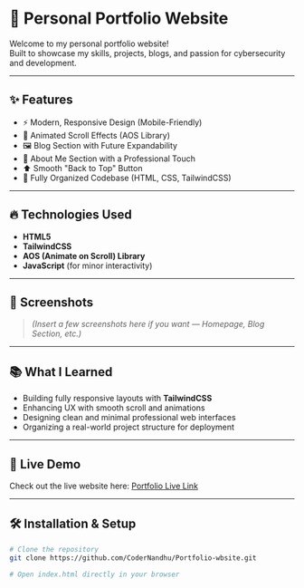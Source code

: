 # 🚀 Personal Portfolio Website

Welcome to my personal portfolio website!  
Built to showcase my skills, projects, blogs, and passion for cybersecurity and development.

---

## ✨ Features

- ⚡ Modern, Responsive Design (Mobile-Friendly)
- 🌟 Animated Scroll Effects (AOS Library)
- 🖼️ Blog Section with Future Expandability
- 🎯 About Me Section with a Professional Touch
- ⬆️ Smooth "Back to Top" Button
- 📂 Fully Organized Codebase (HTML, CSS, TailwindCSS)

---

## 🔥 Technologies Used

- **HTML5**
- **TailwindCSS**
- **AOS (Animate on Scroll) Library**
- **JavaScript** (for minor interactivity)

---

## 📸 Screenshots

> _(Insert a few screenshots here if you want — Homepage, Blog Section, etc.)_

---

## 📚 What I Learned

- Building fully responsive layouts with **TailwindCSS**
- Enhancing UX with smooth scroll and animations
- Designing clean and minimal professional web interfaces
- Organizing a real-world project structure for deployment

---

## 🚀 Live Demo

Check out the live website here: [Portfolio Live Link](https://noirnetnandhu.netlify.app/)

---

## 🛠️ Installation & Setup

```bash
# Clone the repository
git clone https://github.com/CoderNandhu/Portfolio-wbsite.git

# Open index.html directly in your browser
